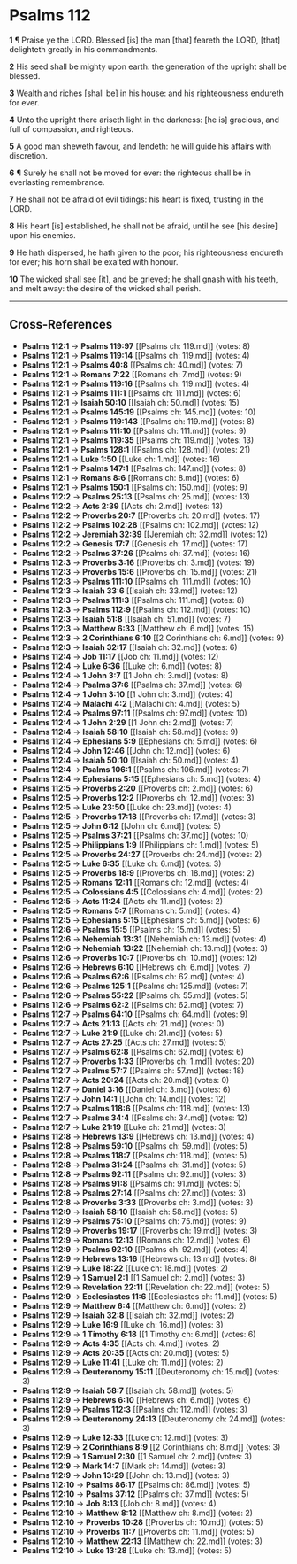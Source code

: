 # Psalms 112

**1** ¶ Praise ye the LORD. Blessed [is] the man [that] feareth the LORD, [that] delighteth greatly in his commandments.

**2** His seed shall be mighty upon earth: the generation of the upright shall be blessed.

**3** Wealth and riches [shall be] in his house: and his righteousness endureth for ever.

**4** Unto the upright there ariseth light in the darkness: [he is] gracious, and full of compassion, and righteous.

**5** A good man sheweth favour, and lendeth: he will guide his affairs with discretion.

**6** ¶ Surely he shall not be moved for ever: the righteous shall be in everlasting remembrance.

**7** He shall not be afraid of evil tidings: his heart is fixed, trusting in the LORD.

**8** His heart [is] established, he shall not be afraid, until he see [his desire] upon his enemies.

**9** He hath dispersed, he hath given to the poor; his righteousness endureth for ever; his horn shall be exalted with honour.

**10** The wicked shall see [it], and be grieved; he shall gnash with his teeth, and melt away: the desire of the wicked shall perish.

---

## Cross-References

- **Psalms 112:1** → **Psalms 119:97** [[Psalms ch: 119.md]] (votes: 8)
- **Psalms 112:1** → **Psalms 119:14** [[Psalms ch: 119.md]] (votes: 4)
- **Psalms 112:1** → **Psalms 40:8** [[Psalms ch: 40.md]] (votes: 7)
- **Psalms 112:1** → **Romans 7:22** [[Romans ch: 7.md]] (votes: 9)
- **Psalms 112:1** → **Psalms 119:16** [[Psalms ch: 119.md]] (votes: 4)
- **Psalms 112:1** → **Psalms 111:1** [[Psalms ch: 111.md]] (votes: 6)
- **Psalms 112:1** → **Isaiah 50:10** [[Isaiah ch: 50.md]] (votes: 15)
- **Psalms 112:1** → **Psalms 145:19** [[Psalms ch: 145.md]] (votes: 10)
- **Psalms 112:1** → **Psalms 119:143** [[Psalms ch: 119.md]] (votes: 8)
- **Psalms 112:1** → **Psalms 111:10** [[Psalms ch: 111.md]] (votes: 9)
- **Psalms 112:1** → **Psalms 119:35** [[Psalms ch: 119.md]] (votes: 13)
- **Psalms 112:1** → **Psalms 128:1** [[Psalms ch: 128.md]] (votes: 21)
- **Psalms 112:1** → **Luke 1:50** [[Luke ch: 1.md]] (votes: 16)
- **Psalms 112:1** → **Psalms 147:1** [[Psalms ch: 147.md]] (votes: 8)
- **Psalms 112:1** → **Romans 8:6** [[Romans ch: 8.md]] (votes: 6)
- **Psalms 112:1** → **Psalms 150:1** [[Psalms ch: 150.md]] (votes: 9)
- **Psalms 112:2** → **Psalms 25:13** [[Psalms ch: 25.md]] (votes: 13)
- **Psalms 112:2** → **Acts 2:39** [[Acts ch: 2.md]] (votes: 13)
- **Psalms 112:2** → **Proverbs 20:7** [[Proverbs ch: 20.md]] (votes: 17)
- **Psalms 112:2** → **Psalms 102:28** [[Psalms ch: 102.md]] (votes: 12)
- **Psalms 112:2** → **Jeremiah 32:39** [[Jeremiah ch: 32.md]] (votes: 12)
- **Psalms 112:2** → **Genesis 17:7** [[Genesis ch: 17.md]] (votes: 17)
- **Psalms 112:2** → **Psalms 37:26** [[Psalms ch: 37.md]] (votes: 16)
- **Psalms 112:3** → **Proverbs 3:16** [[Proverbs ch: 3.md]] (votes: 19)
- **Psalms 112:3** → **Proverbs 15:6** [[Proverbs ch: 15.md]] (votes: 21)
- **Psalms 112:3** → **Psalms 111:10** [[Psalms ch: 111.md]] (votes: 10)
- **Psalms 112:3** → **Isaiah 33:6** [[Isaiah ch: 33.md]] (votes: 12)
- **Psalms 112:3** → **Psalms 111:3** [[Psalms ch: 111.md]] (votes: 8)
- **Psalms 112:3** → **Psalms 112:9** [[Psalms ch: 112.md]] (votes: 10)
- **Psalms 112:3** → **Isaiah 51:8** [[Isaiah ch: 51.md]] (votes: 7)
- **Psalms 112:3** → **Matthew 6:33** [[Matthew ch: 6.md]] (votes: 15)
- **Psalms 112:3** → **2 Corinthians 6:10** [[2 Corinthians ch: 6.md]] (votes: 9)
- **Psalms 112:3** → **Isaiah 32:17** [[Isaiah ch: 32.md]] (votes: 6)
- **Psalms 112:4** → **Job 11:17** [[Job ch: 11.md]] (votes: 12)
- **Psalms 112:4** → **Luke 6:36** [[Luke ch: 6.md]] (votes: 8)
- **Psalms 112:4** → **1 John 3:7** [[1 John ch: 3.md]] (votes: 8)
- **Psalms 112:4** → **Psalms 37:6** [[Psalms ch: 37.md]] (votes: 6)
- **Psalms 112:4** → **1 John 3:10** [[1 John ch: 3.md]] (votes: 4)
- **Psalms 112:4** → **Malachi 4:2** [[Malachi ch: 4.md]] (votes: 5)
- **Psalms 112:4** → **Psalms 97:11** [[Psalms ch: 97.md]] (votes: 10)
- **Psalms 112:4** → **1 John 2:29** [[1 John ch: 2.md]] (votes: 7)
- **Psalms 112:4** → **Isaiah 58:10** [[Isaiah ch: 58.md]] (votes: 9)
- **Psalms 112:4** → **Ephesians 5:9** [[Ephesians ch: 5.md]] (votes: 6)
- **Psalms 112:4** → **John 12:46** [[John ch: 12.md]] (votes: 6)
- **Psalms 112:4** → **Isaiah 50:10** [[Isaiah ch: 50.md]] (votes: 4)
- **Psalms 112:4** → **Psalms 106:1** [[Psalms ch: 106.md]] (votes: 7)
- **Psalms 112:4** → **Ephesians 5:15** [[Ephesians ch: 5.md]] (votes: 4)
- **Psalms 112:5** → **Proverbs 2:20** [[Proverbs ch: 2.md]] (votes: 6)
- **Psalms 112:5** → **Proverbs 12:2** [[Proverbs ch: 12.md]] (votes: 3)
- **Psalms 112:5** → **Luke 23:50** [[Luke ch: 23.md]] (votes: 4)
- **Psalms 112:5** → **Proverbs 17:18** [[Proverbs ch: 17.md]] (votes: 3)
- **Psalms 112:5** → **John 6:12** [[John ch: 6.md]] (votes: 5)
- **Psalms 112:5** → **Psalms 37:21** [[Psalms ch: 37.md]] (votes: 10)
- **Psalms 112:5** → **Philippians 1:9** [[Philippians ch: 1.md]] (votes: 5)
- **Psalms 112:5** → **Proverbs 24:27** [[Proverbs ch: 24.md]] (votes: 2)
- **Psalms 112:5** → **Luke 6:35** [[Luke ch: 6.md]] (votes: 3)
- **Psalms 112:5** → **Proverbs 18:9** [[Proverbs ch: 18.md]] (votes: 2)
- **Psalms 112:5** → **Romans 12:11** [[Romans ch: 12.md]] (votes: 4)
- **Psalms 112:5** → **Colossians 4:5** [[Colossians ch: 4.md]] (votes: 2)
- **Psalms 112:5** → **Acts 11:24** [[Acts ch: 11.md]] (votes: 2)
- **Psalms 112:5** → **Romans 5:7** [[Romans ch: 5.md]] (votes: 4)
- **Psalms 112:5** → **Ephesians 5:15** [[Ephesians ch: 5.md]] (votes: 6)
- **Psalms 112:6** → **Psalms 15:5** [[Psalms ch: 15.md]] (votes: 5)
- **Psalms 112:6** → **Nehemiah 13:31** [[Nehemiah ch: 13.md]] (votes: 4)
- **Psalms 112:6** → **Nehemiah 13:22** [[Nehemiah ch: 13.md]] (votes: 3)
- **Psalms 112:6** → **Proverbs 10:7** [[Proverbs ch: 10.md]] (votes: 12)
- **Psalms 112:6** → **Hebrews 6:10** [[Hebrews ch: 6.md]] (votes: 7)
- **Psalms 112:6** → **Psalms 62:6** [[Psalms ch: 62.md]] (votes: 4)
- **Psalms 112:6** → **Psalms 125:1** [[Psalms ch: 125.md]] (votes: 7)
- **Psalms 112:6** → **Psalms 55:22** [[Psalms ch: 55.md]] (votes: 5)
- **Psalms 112:6** → **Psalms 62:2** [[Psalms ch: 62.md]] (votes: 7)
- **Psalms 112:7** → **Psalms 64:10** [[Psalms ch: 64.md]] (votes: 9)
- **Psalms 112:7** → **Acts 21:13** [[Acts ch: 21.md]] (votes: 0)
- **Psalms 112:7** → **Luke 21:9** [[Luke ch: 21.md]] (votes: 5)
- **Psalms 112:7** → **Acts 27:25** [[Acts ch: 27.md]] (votes: 5)
- **Psalms 112:7** → **Psalms 62:8** [[Psalms ch: 62.md]] (votes: 6)
- **Psalms 112:7** → **Proverbs 1:33** [[Proverbs ch: 1.md]] (votes: 20)
- **Psalms 112:7** → **Psalms 57:7** [[Psalms ch: 57.md]] (votes: 18)
- **Psalms 112:7** → **Acts 20:24** [[Acts ch: 20.md]] (votes: 0)
- **Psalms 112:7** → **Daniel 3:16** [[Daniel ch: 3.md]] (votes: 6)
- **Psalms 112:7** → **John 14:1** [[John ch: 14.md]] (votes: 12)
- **Psalms 112:7** → **Psalms 118:6** [[Psalms ch: 118.md]] (votes: 13)
- **Psalms 112:7** → **Psalms 34:4** [[Psalms ch: 34.md]] (votes: 12)
- **Psalms 112:7** → **Luke 21:19** [[Luke ch: 21.md]] (votes: 3)
- **Psalms 112:8** → **Hebrews 13:9** [[Hebrews ch: 13.md]] (votes: 4)
- **Psalms 112:8** → **Psalms 59:10** [[Psalms ch: 59.md]] (votes: 5)
- **Psalms 112:8** → **Psalms 118:7** [[Psalms ch: 118.md]] (votes: 5)
- **Psalms 112:8** → **Psalms 31:24** [[Psalms ch: 31.md]] (votes: 5)
- **Psalms 112:8** → **Psalms 92:11** [[Psalms ch: 92.md]] (votes: 3)
- **Psalms 112:8** → **Psalms 91:8** [[Psalms ch: 91.md]] (votes: 5)
- **Psalms 112:8** → **Psalms 27:14** [[Psalms ch: 27.md]] (votes: 3)
- **Psalms 112:8** → **Proverbs 3:33** [[Proverbs ch: 3.md]] (votes: 3)
- **Psalms 112:9** → **Isaiah 58:10** [[Isaiah ch: 58.md]] (votes: 5)
- **Psalms 112:9** → **Psalms 75:10** [[Psalms ch: 75.md]] (votes: 9)
- **Psalms 112:9** → **Proverbs 19:17** [[Proverbs ch: 19.md]] (votes: 3)
- **Psalms 112:9** → **Romans 12:13** [[Romans ch: 12.md]] (votes: 6)
- **Psalms 112:9** → **Psalms 92:10** [[Psalms ch: 92.md]] (votes: 4)
- **Psalms 112:9** → **Hebrews 13:16** [[Hebrews ch: 13.md]] (votes: 8)
- **Psalms 112:9** → **Luke 18:22** [[Luke ch: 18.md]] (votes: 2)
- **Psalms 112:9** → **1 Samuel 2:1** [[1 Samuel ch: 2.md]] (votes: 3)
- **Psalms 112:9** → **Revelation 22:11** [[Revelation ch: 22.md]] (votes: 5)
- **Psalms 112:9** → **Ecclesiastes 11:6** [[Ecclesiastes ch: 11.md]] (votes: 5)
- **Psalms 112:9** → **Matthew 6:4** [[Matthew ch: 6.md]] (votes: 2)
- **Psalms 112:9** → **Isaiah 32:8** [[Isaiah ch: 32.md]] (votes: 2)
- **Psalms 112:9** → **Luke 16:9** [[Luke ch: 16.md]] (votes: 3)
- **Psalms 112:9** → **1 Timothy 6:18** [[1 Timothy ch: 6.md]] (votes: 6)
- **Psalms 112:9** → **Acts 4:35** [[Acts ch: 4.md]] (votes: 2)
- **Psalms 112:9** → **Acts 20:35** [[Acts ch: 20.md]] (votes: 5)
- **Psalms 112:9** → **Luke 11:41** [[Luke ch: 11.md]] (votes: 2)
- **Psalms 112:9** → **Deuteronomy 15:11** [[Deuteronomy ch: 15.md]] (votes: 3)
- **Psalms 112:9** → **Isaiah 58:7** [[Isaiah ch: 58.md]] (votes: 5)
- **Psalms 112:9** → **Hebrews 6:10** [[Hebrews ch: 6.md]] (votes: 6)
- **Psalms 112:9** → **Psalms 112:3** [[Psalms ch: 112.md]] (votes: 3)
- **Psalms 112:9** → **Deuteronomy 24:13** [[Deuteronomy ch: 24.md]] (votes: 3)
- **Psalms 112:9** → **Luke 12:33** [[Luke ch: 12.md]] (votes: 3)
- **Psalms 112:9** → **2 Corinthians 8:9** [[2 Corinthians ch: 8.md]] (votes: 3)
- **Psalms 112:9** → **1 Samuel 2:30** [[1 Samuel ch: 2.md]] (votes: 3)
- **Psalms 112:9** → **Mark 14:7** [[Mark ch: 14.md]] (votes: 3)
- **Psalms 112:9** → **John 13:29** [[John ch: 13.md]] (votes: 3)
- **Psalms 112:10** → **Psalms 86:17** [[Psalms ch: 86.md]] (votes: 5)
- **Psalms 112:10** → **Psalms 37:12** [[Psalms ch: 37.md]] (votes: 5)
- **Psalms 112:10** → **Job 8:13** [[Job ch: 8.md]] (votes: 4)
- **Psalms 112:10** → **Matthew 8:12** [[Matthew ch: 8.md]] (votes: 2)
- **Psalms 112:10** → **Proverbs 10:28** [[Proverbs ch: 10.md]] (votes: 5)
- **Psalms 112:10** → **Proverbs 11:7** [[Proverbs ch: 11.md]] (votes: 5)
- **Psalms 112:10** → **Matthew 22:13** [[Matthew ch: 22.md]] (votes: 3)
- **Psalms 112:10** → **Luke 13:28** [[Luke ch: 13.md]] (votes: 5)
